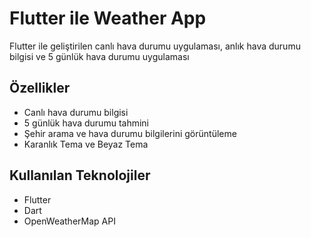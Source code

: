 # Flutter ile Weather App
 Flutter ile geliştirilen canlı hava durumu uygulaması, anlık hava durumu bilgisi ve 5 günlük hava durumu uygulaması

## Özellikler
- Canlı hava durumu bilgisi
- 5 günlük hava durumu tahmini
- Şehir arama ve hava durumu bilgilerini görüntüleme
- Karanlık Tema ve Beyaz Tema

## Kullanılan Teknolojiler
- Flutter
- Dart
- OpenWeatherMap API
